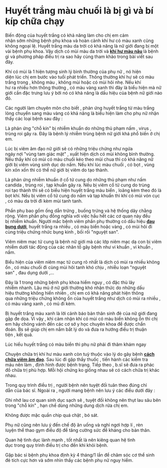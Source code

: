 # Huyết trắng màu chuối là bị gì và bí kíp chữa chạy
<p>Biến động&nbsp;của&nbsp;huyết trắng&nbsp;có khả năng&nbsp;làm cho&nbsp;chị em&nbsp;cảm nhận&nbsp;sớm&nbsp;những&nbsp;bệnh phụ khoa&nbsp;và&nbsp;hoàn cảnh&nbsp;khí hư&nbsp;có&nbsp;màu xanh&nbsp;cũng không ngoại lệ.&nbsp;Huyết trắng&nbsp;màu da trời&nbsp;có khả năng&nbsp;là&nbsp;nữ giới&nbsp;đang bị&nbsp;một vài&nbsp;bệnh phụ khoa. Vậy&nbsp;dịch có mùi&nbsp;màu da trời&nbsp;và&nbsp;<strong><a href="http://phongkhamphathaihcm.com/khi-hu-mau-nau-la-benh-gi-cach-chua-khi-hu-mau-nau-171.html">khí hư màu nâu</a>&nbsp;</strong>là bệnh gì và&nbsp;phương pháp&nbsp;điều trị&nbsp;ra sao&nbsp;hãy cùng&nbsp;tham khảo&nbsp;trong bài viết&nbsp;sau đây.</p>

<p>Khí có mùi&nbsp;là&nbsp;1&nbsp;hiện tượng&nbsp;sinh lý&nbsp;bình thường&nbsp;của&nbsp;phụ nữ&nbsp;, nó&nbsp;hiện diện&nbsp;lúc&nbsp;chị em&nbsp;bước&nbsp;vào&nbsp;tuổi phát triển.&nbsp;Thông thường&nbsp;khí hư&nbsp;sẽ có màu trắng trong , không màu , không mùi hoặc có&nbsp;mùi hôi&nbsp;nhẹ. Nếu&nbsp;khí hư&nbsp;ra&nbsp;nhiều hơn&nbsp;thông thường&nbsp;, có màu vàng xanh thì đây là&nbsp;biểu hiện&nbsp;mà&nbsp;nữ giới&nbsp;cần&nbsp;đặc trưng&nbsp;lưu ý&nbsp;bởi nó&nbsp;có khả năng&nbsp;là&nbsp;dấu hiệu&nbsp;của&nbsp;bệnh nữ giới&nbsp;nào đó.</p>

<p>Các&nbsp;người làm chuyên môn&nbsp;cho biết&nbsp;,&nbsp;phản ứng&nbsp;huyết trắng&nbsp;từ màu trắng lỏng chuyển sang màu vàng&nbsp;có khả năng&nbsp;là&nbsp;biểu hiện&nbsp;làm cho&nbsp;phụ nữ&nbsp;nhận thấy&nbsp;các&nbsp;loại bệnh&nbsp;sau đây&nbsp;:</p>

<p>Là&nbsp;phản ứng&nbsp;&quot;chỗ kín&quot;&nbsp;bị&nbsp;nhiễm khuẩn&nbsp;do&nbsp;những&nbsp;thủ phạm&nbsp;nấm ,&nbsp;virus&nbsp;, trùng roi&nbsp;gây ra. Đây là&nbsp;bệnh lý&nbsp;nhiễm trùng&nbsp;bệnh nữ giới&nbsp;khá&nbsp;phổ biến&nbsp;ở&nbsp;chị em.</p>

<p>Lúc&nbsp;bị viêm&nbsp;âm đạo&nbsp;nữ giới&nbsp;sẽ có&nbsp;những&nbsp;triệu chứng&nbsp;như&nbsp;ngứa ngáy&nbsp;nơi&nbsp;&quot;vùng tam giác mật&quot;&nbsp;,&nbsp;xuất hiện&nbsp;dịch có mùi&nbsp;không bình thường. Nếu thấy&nbsp;khí có mùi&nbsp;có&nbsp;màu chuối&nbsp;kéo theo&nbsp;mùi chua thì&nbsp;có khả năng&nbsp;nữ giới&nbsp;bị viêm&nbsp;vùng sinh dục&nbsp;do nấm. Nếu khí&nbsp;lúc&nbsp;màu chuối&nbsp;, có bọt ,&nbsp;vùng kín&nbsp;xôn xốn&nbsp;thì&nbsp;có thể&nbsp;nữ giới&nbsp;bị viêm do&nbsp;tạo thành.</p>

<p>Là&nbsp;phản ứng&nbsp;nhiễm khuẩn&nbsp;ở cổ&nbsp;tử cung&nbsp;do&nbsp;những&nbsp;thủ phạm&nbsp;như nấm candida , trùng roi , tạp khuẩn&nbsp;gây ra. Nếu bị viêm cổ&nbsp;tử cung&nbsp;do trùng roi&nbsp;tạo thành&nbsp;thì sẽ có&nbsp;biểu hiện&nbsp;huyết trắng&nbsp;màu biển&nbsp;, loãng&nbsp;kèm theo&nbsp;đó là bọt khí. Nếu bị viêm cổ&nbsp;tử cung&nbsp;do nấm và tạp khuẩn thì&nbsp;khí có mùi&nbsp;vón cục , có&nbsp;màu da trời&nbsp;đi kèm&nbsp;mùi tanh&nbsp;tanh.</p>

<p>Phần phụ&nbsp;bao gồm&nbsp;ống dẫn trứng&nbsp;,&nbsp;buồng trứng&nbsp;và hệ thống dây chằng rộng. Viêm phần phụ đồng nghĩa với&nbsp;việc&nbsp;hầu hết&nbsp;các&nbsp;cơ quan&nbsp;này đều bị&nbsp;nhiễm khuẩn.&nbsp;Người mắc bệnh&nbsp;viêm phần phụ thường có&nbsp;dấu hiệu&nbsp;<strong><a href="http://phongkhamphathaihcm.com/neu-co-nhung-dau-hieu-nay-chi-em-nen-di-gap-bac-si-ngay-172.html">đau bụng dưới</a></strong>,&nbsp;huyết trắng&nbsp;ra nhiều , có&nbsp;màu biển&nbsp;hoặc vàng , có&nbsp;mùi hôi&nbsp;đi cùng&nbsp;triệu chứng&nbsp;nhức&nbsp;bụng kinh ,&nbsp;bối rối&nbsp;&quot;nguyệt san&quot;.</p>

<p>Viêm&nbsp;niêm mạc&nbsp;tử cung&nbsp;là&nbsp;bệnh nữ giới&nbsp;mà&nbsp;các&nbsp;lớp&nbsp;niêm mạc&nbsp;dạ con&nbsp;bị&nbsp;viêm nhiễm&nbsp;dưới&nbsp;tác động&nbsp;của&nbsp;các&nbsp;nhân tố&nbsp;gây bệnh như&nbsp;vi khuẩn&nbsp;,&nbsp;vi khuẩn&nbsp;, nấm.</p>

<p>Biểu hiện&nbsp;của viêm&nbsp;niêm mạc&nbsp;tử cung&nbsp;rõ nhất là&nbsp;dịch có mùi&nbsp;ra nhiều&nbsp;không ổn&nbsp;, có&nbsp;màu chuối&nbsp;đi cùng&nbsp;mùi hôi&nbsp;tanh&nbsp;khó chịu&nbsp;,&nbsp;nhiễu loạn&nbsp;&quot;nguyệt san&quot;&nbsp;,&nbsp;đau&nbsp;dụng dưới ,&hellip;</p>

<p>Đây là&nbsp;1&nbsp;trong&nbsp;những&nbsp;bệnh phụ khoa&nbsp;hiểm nguy&nbsp;, có&nbsp;đặc thù&nbsp;lây nhiễm&nbsp;nhanh.&nbsp;Lậu mủ&nbsp;ở&nbsp;nữ giới&nbsp;thường khó&nbsp;nhận thức&nbsp;do&nbsp;những&nbsp;dấu hiệu&nbsp;thường không&nbsp;hiển nhiên&nbsp;,&nbsp;chị em&nbsp;có khả năng&nbsp;phát hiện&nbsp;thông qua&nbsp;những&nbsp;triệu chứng&nbsp;không ổn&nbsp;của&nbsp;huyết trắng&nbsp;như&nbsp;dịch có mùi&nbsp;ra nhiều , có màu vàng xanh , có mủ&nbsp;đi kèm.</p>

<p>Bị&nbsp;huyết trắng&nbsp;màu xanh&nbsp;là lời&nbsp;cảnh báo&nbsp;bản thân&nbsp;sinh đẻ&nbsp;của&nbsp;nữ giới&nbsp;đang gặp&nbsp;đe dọa.&nbsp;Vì vậy&nbsp;,&nbsp;khi&nbsp;cảm nhận&nbsp;khí có mùi&nbsp;có&nbsp;màu biển&nbsp;không ổn&nbsp;thì&nbsp;chị em&nbsp;hãy&nbsp;chóng vánh&nbsp;đến&nbsp;các&nbsp;cơ sở&nbsp;y học&nbsp;chuyên khoa&nbsp;để được chẩn đoán.&nbsp;Bs&nbsp;sẽ&nbsp;giúp&nbsp;chị em&nbsp;nắm bắt&nbsp;lý do&nbsp;và đưa ra hướng&nbsp;điều trị&nbsp;thuận tiện&nbsp;,&nbsp;kết quả.</p>

<p>Lúc&nbsp;hiểu&nbsp;huyết trắng&nbsp;có&nbsp;màu biển&nbsp;thì&nbsp;phụ nữ&nbsp;phải&nbsp;đi&nbsp;thăm khám&nbsp;ngay</p>

<p>Chuyện&nbsp;chữa trị&nbsp;khí hư&nbsp;màu xanh&nbsp;còn&nbsp;tuỳ thuộc&nbsp;vào&nbsp;lý do&nbsp;gây bệnh&nbsp;<strong><a href="http://phongkhamphathaihcm.com/tong-hop-cac-nguyen-nhan-dau-hieu-va-cach-chua-viem-am-dao-o-phu-nu-175.html">cách chữa viêm âm đạo</a></strong>. Sau&nbsp;lúc&nbsp;đi gặp thầy thuốc&nbsp;,&nbsp;tiến hành&nbsp;các&nbsp;kiểm tra máu&nbsp;nên làm&nbsp;,&nbsp;định hình&nbsp;được&nbsp;bệnh trạng.&nbsp;Tiếp theo&nbsp;,&nbsp;b.sĩ&nbsp;sẽ đưa ra phác đồ&nbsp;chữa trị&nbsp;phù hợp. Mỗi&nbsp;hội chứng&nbsp;ko giống nhau&nbsp;sẽ có&nbsp;cách&nbsp;chữa trị&nbsp;khác nhau.</p>

<p>Trong&nbsp;quy trình&nbsp;điều trị&nbsp;,&nbsp;người bệnh&nbsp;nên&nbsp;tuyệt đối tuân theo đúng&nbsp;chỉ dẫn&nbsp;của&nbsp;bác sĩ.&nbsp;Ngoài ra&nbsp;,&nbsp;người mang bệnh&nbsp;nên&nbsp;lưu ý&nbsp;các&nbsp;điều&nbsp;dưới đây&nbsp;:</p>

<p>Ghi nhớ&nbsp;lau&nbsp;cơ quan&nbsp;sinh dục sạch sẽ , tuyệt đối&nbsp;không nên&nbsp;thụt&nbsp;lau&nbsp;sâu bên trong&nbsp;&quot;chỗ kín&quot;&nbsp;,&nbsp;hạn chế&nbsp;dùng&nbsp;những&nbsp;dung dịch&nbsp;rửa&nbsp;chị em.</p>

<p>Không được&nbsp;mặc&nbsp;quần chip&nbsp;quá chật , bó sát.</p>

<p>Phụ nữ&nbsp;cũng&nbsp;nên&nbsp;lưu ý&nbsp;đến&nbsp;chế độ&nbsp;ăn uống&nbsp;và&nbsp;nghỉ ngơi&nbsp;hợp lí&nbsp;,&nbsp;rèn luyện&nbsp;thể thao&nbsp;gym&nbsp;điều&nbsp;độ để&nbsp;tăng cường sức đề kháng&nbsp;cho&nbsp;bản thân.</p>

<p>Quan hệ tình dục&nbsp;lành mạnh&nbsp;,&nbsp;tốt nhất&nbsp;là&nbsp;nên&nbsp;kiêng&nbsp;quan hệ tình dục&nbsp;trong&nbsp;quy trình&nbsp;điều trị&nbsp;cho&nbsp;đến&nbsp;khi&nbsp;khỏi bệnh.</p>

<p>Gặp bác sỉ&nbsp;bệnh phụ khoa&nbsp;định kỳ&nbsp;4&nbsp;tháng/1 lần để&nbsp;chăm sóc&nbsp;cơ thể&nbsp;sinh đẻ&nbsp;tích cực&nbsp;hơn và sớm&nbsp;nhìn thấy&nbsp;các&nbsp;bệnh phụ nữ&nbsp;nguy hiểm.</p>

<p>&nbsp;</p>
